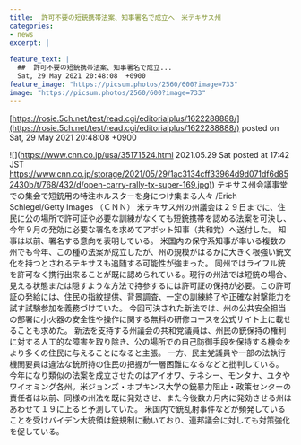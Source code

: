 ```yaml
---
title:  許可不要の短銃携帯法案、知事署名で成立へ　米テキサス州  
categories:
- news
excerpt: |
  
feature_text: |
  ##  許可不要の短銃携帯法案、知事署名で成立...
  Sat, 29 May 2021 20:48:08  +0900
feature_image: "https://picsum.photos/2560/600?image=733"
image: "https://picsum.photos/2560/600?image=733"
---
```


[https://rosie.5ch.net/test/read.cgi/editorialplus/1622288888/](https://rosie.5ch.net/test/read.cgi/editorialplus/1622288888/)
posted on Sat, 29 May 2021 20:48:08  +0900

<!--more-->

![](https://www.cnn.co.jp/usa/35171524.html 2021.05.29 Sat posted at 17:42 JST [https://www.cnn.co.jp/storage/2021/05/29/1ac3134cff33964d9d071df6d852430b/t/768/432/d/open-carry-rally-tx-super-169.jpg)](https://www.cnn.co.jp/storage/2021/05/29/1ac3134cff33964d9d071df6d852430b/t/768/432/d/open-carry-rally-tx-super-169.jpg)) テキサス州会議事堂での集会で短銃用の特注ホルスターを身につけ集まる人々 /Erich Schlegel/Getty Images （ＣＮＮ） 米テキサス州の州議会は２９日までに、住民に公の場所で許可証や必要な訓練がなくても短銃携帯を認める法案を可決し、今年９月の発効に必要な署名を求めてアボット知事（共和党）へ送付した。 知事は以前、署名する意向を表明している。 米国内の保守系知事が率いる複数の州でも今年、この種の法案が成立したが、州の規模がはるかに大きく根強い銃文化を持つとされるテキサスも追随する可能性が強まった。 同州ではライフル銃を許可なく携行出来ることが既に認められている。現行の州法では短銃の場合、見える状態または隠すような方法で持参するには許可証の保持が必要。この許可証の発給には、住民の指紋提供、背景調査、一定の訓練終了や正確な射撃能力を試す試験参加を義務づけていた。 今回可決された新法では、州の公共安全担当の部署に小火器の安全性や操作に関する無料の研修コースを公式サイト上に載せることも求めた。 新法を支持する州議会の共和党議員は、州民の銃保持の権利に対する人工的な障害を取り除き、公の場所での自己防御手段を保持する機会をより多くの住民に与えることになると主張。 一方、民主党議員や一部の法執行機関要員は違法な銃所持の住民の把握が一層困難になるなどと批判している。 今年になり類似の法案を成立させたのはアイオワ、テネシー、モンタナ、ユタやワイオミング各州。米ジョンズ・ホプキンス大学の銃暴力阻止・政策センターの責任者は以前、同様の州法を既に発効させ、また今後数カ月内に発効させる州はあわせて１９に上ると予測していた。 米国内で銃乱射事件などが頻発していることを受けバイデン大統領は銃規制に動いており、連邦議会に対しても対策強化を促している。
